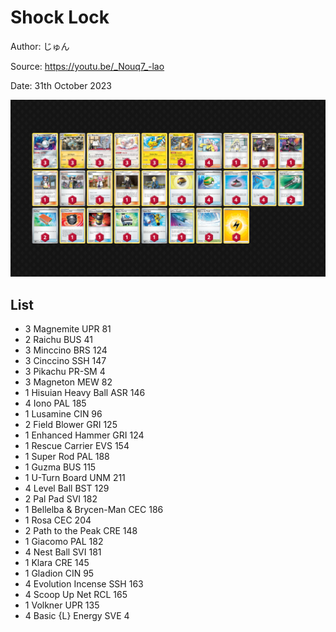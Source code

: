 # Shock Lock

Author: じゅん

Source: <https://youtu.be/_Nouq7_-lao>

Date: 31th October 2023

![decklist](../../images/MEW/Shock%20Lock/1-%20Shock%20Lock.png)

## List

* 3 Magnemite UPR 81
* 2 Raichu BUS 41
* 3 Minccino BRS 124
* 3 Cinccino SSH 147
* 3 Pikachu PR-SM 4
* 3 Magneton MEW 82
* 1 Hisuian Heavy Ball ASR 146
* 4 Iono PAL 185
* 1 Lusamine CIN 96
* 2 Field Blower GRI 125
* 1 Enhanced Hammer GRI 124
* 1 Rescue Carrier EVS 154
* 1 Super Rod PAL 188
* 1 Guzma BUS 115
* 1 U-Turn Board UNM 211
* 4 Level Ball BST 129
* 2 Pal Pad SVI 182
* 1 Bellelba & Brycen-Man CEC 186
* 1 Rosa CEC 204
* 2 Path to the Peak CRE 148
* 1 Giacomo PAL 182
* 4 Nest Ball SVI 181
* 1 Klara CRE 145
* 1 Gladion CIN 95
* 4 Evolution Incense SSH 163
* 4 Scoop Up Net RCL 165
* 1 Volkner UPR 135
* 4 Basic {L} Energy SVE 4
